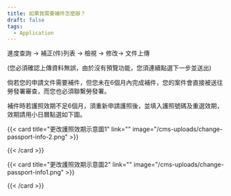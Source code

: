 ```yaml
---
title: 如果我需要補件怎麼辦？
draft: false
tags:
  - Application
---
```

進度查詢 → 補正(件)列表 → 檢視 → 修改→ 文件上傳

(您必須確認上傳資料無誤，由於沒有預覽功能，您須連續點選下一步並送出)

倘若您的申請文件需要補件，但您未在6個月內完成補件，您的案件會直接被送往勞發署審查，而您也必須聯繫勞發署。

補件時若護照效期不足6個月，須重新申請護照後，並填入護照號碼及重選效期，效期請用小日曆點選如下圖。

{{< card title="更改護照效期示意圖1" link="" image="/cms-uploads/change-passport-info-2.png" >}}

{{< /card >}}



{{< card title="更改護照效期示意圖2" link="" image="/cms-uploads/change-passport-info1.png" >}}

{{< /card >}}